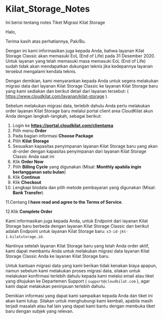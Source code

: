 # Kilat_Storage_Notes
Ini berisi tentang notes Tiket Migrasi Kilat Storage

Halo,

Terima kasih atas perhatiannya, Pak/Bu.

Dengan ini kami informasikan juga kepada Anda, bahwa layanan Kilat Storage Classic akan memasuki EoL (End of Life) pada 31 Desember 2020. Untuk layanan yang telah memasuki masa memasuki EoL (End of Life) sudah tidak akan mendapatkan dukungan teknis jika kedepannya layanan tersebut mengalami kendala teknis.

Dengan demikian, kami menyarankan kepada Anda untuk segera melakukan migrasi data dari layanan Kilat Storage Classic ke layanan Kilat Storage baru yang kami sediakan dan berikut detail dari layanan tersebut: ( https://www.cloudkilat.com/layanan/kilat-storage ).

Sebelum melakukan migrasi data, terlebih dahulu Anda perlu melakukan order layanan Kilat Storage baru melalui portal client area CloudKilat akun Anda dengan langkah-langkah, sebagai berikut:

1. Login ke **https://portal.cloudkilat.com/clientarea**
2. Pilih menu **Order**
3. Pada bagian informasi **Choose Package**
4. Pilih **Kilat Storage**
5. Sesuaikan kapasitas penyimpanan layanan Kilat Storage baru yang akan di-order dengan kapasitas penyimpanan dari layanan Kilat Storage Classic Anda saat ini
6. Klik **Order Now**
7. Pilih **Billing Cycle** yang digunakan (Misal: **Monthly apabila ingin berlangganan satu bulan**)
8. Klik **Continue**
9. Klik **Checkout**
10. Lengkapi biodata dan pilih metode pembayaran yang digunakan (Misal: **Bank Transfer**)

11.Centang **I have read and agree to the Terms of Service**.

12.Klik **Complete Order**

Kami informasikan juga kepada Anda, untuk Endpoint dari layanan Kilat Storage baru berbeda dengan layanan Kilat Storage Classic dan berikut adalah Endpoint untuk layanan Kilat Storage baru: ``s3-id-jkt-1.kilatstorage.id``.

Nantinya setelah layanan Kilat Storage baru yang telah Anda order aktif, kami dapat membantu Anda untuk melakukan migrasi data layanan Kilat Storage Classic Anda ke layanan Kilat Storage baru.

Untuk bantuan migrasi data yang kami berikan tidak kenakan biaya apapun, namun sebelum kami melakukan proses migrasi data, silakan untuk melakukan konfirmasi terlebih dahulu kepada kami melalui email atau tiket yang ditujukan ke Departemen Support ( ``support@cloudkilat.com`` ), agar kami dapat melakukan peninjauan terlebih dahulu.

Demikian informasi yang dapat kami sampaikan kepada Anda dan tiket ini akan kami tutup. Silakan untuk menghubungi kami kembali, apabila masih terjadi masalah atau hal lain yang dapat kami bantu dengan membuka tiket baru dengan subjek yang relevan.
